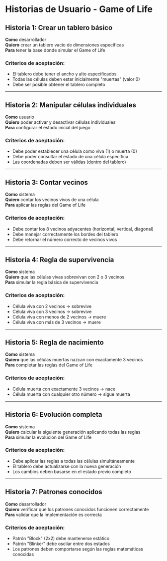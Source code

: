 # Historias de Usuario - Game of Life

## Historia 1: Crear un tablero básico
**Como** desarrollador  
**Quiero** crear un tablero vacío de dimensiones específicas  
**Para** tener la base donde simular el Game of Life  

### Criterios de aceptación:
- El tablero debe tener el ancho y alto especificados
- Todas las células deben estar inicialmente "muertas" (valor 0)
- Debe ser posible obtener el tablero completo

---

## Historia 2: Manipular células individuales
**Como** usuario  
**Quiero** poder activar y desactivar células individuales  
**Para** configurar el estado inicial del juego  

### Criterios de aceptación:
- Debe poder establecer una célula como viva (1) o muerta (0)
- Debe poder consultar el estado de una célula específica
- Las coordenadas deben ser válidas (dentro del tablero)

---

## Historia 3: Contar vecinos
**Como** sistema  
**Quiero** contar los vecinos vivos de una célula  
**Para** aplicar las reglas del Game of Life  

### Criterios de aceptación:
- Debe contar los 8 vecinos adyacentes (horizontal, vertical, diagonal)
- Debe manejar correctamente los bordes del tablero
- Debe retornar el número correcto de vecinos vivos

---

## Historia 4: Regla de supervivencia
**Como** sistema  
**Quiero** que las células vivas sobrevivan con 2 o 3 vecinos  
**Para** simular la regla básica de supervivencia  

### Criterios de aceptación:
- Célula viva con 2 vecinos → sobrevive
- Célula viva con 3 vecinos → sobrevive
- Célula viva con menos de 2 vecinos → muere
- Célula viva con más de 3 vecinos → muere

---

## Historia 5: Regla de nacimiento
**Como** sistema  
**Quiero** que las células muertas nazcan con exactamente 3 vecinos  
**Para** completar las reglas del Game of Life  

### Criterios de aceptación:
- Célula muerta con exactamente 3 vecinos → nace
- Célula muerta con cualquier otro número → sigue muerta

---

## Historia 6: Evolución completa
**Como** sistema  
**Quiero** calcular la siguiente generación aplicando todas las reglas  
**Para** simular la evolución del Game of Life  

### Criterios de aceptación:
- Debe aplicar las reglas a todas las células simultáneamente
- El tablero debe actualizarse con la nueva generación
- Los cambios deben basarse en el estado previo completo

---

## Historia 7: Patrones conocidos
**Como** desarrollador  
**Quiero** verificar que los patrones conocidos funcionen correctamente  
**Para** validar que la implementación es correcta  

### Criterios de aceptación:
- Patrón "Block" (2x2) debe mantenerse estático
- Patrón "Blinker" debe oscilar entre dos estados
- Los patrones deben comportarse según las reglas matemáticas conocidas
